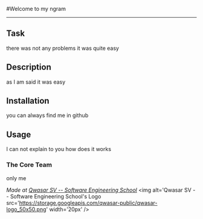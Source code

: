 #Welcome to my ngram
***

## Task
there was not any problems it was quite easy

## Description
as I am said it was easy

## Installation
you can always find me in github

## Usage
I can not explain to you how does it works

### The Core Team
only me

<span><i>Made at <a href='https://qwasar.io'>Qwasar SV -- Software Engineering School</a></i></span>
<span><img alt='Qwasar SV -- Software Engineering School's Logo src='https://storage.googleapis.com/qwasar-public/qwasar-logo_50x50.png' width='20px' /></span>
